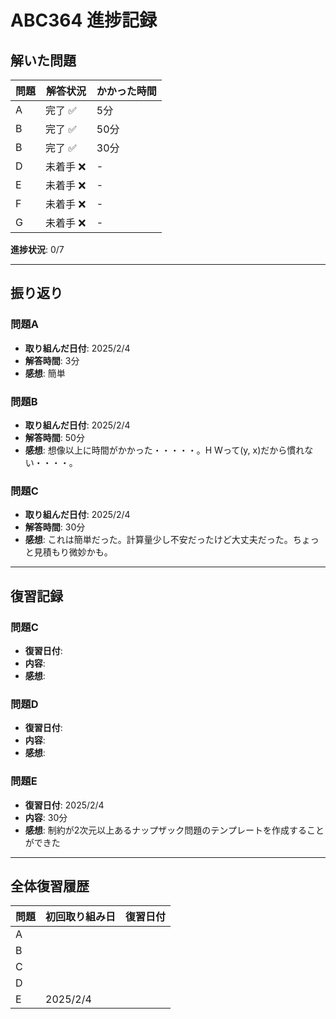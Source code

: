 # ABC364 進捗記録

## 解いた問題
| 問題 | 解答状況 | かかった時間 |
|------|----------|--------------|
| A    | 完了 ✅　| 5分           |
| B    | 完了 ✅ | 50分           |
| B    | 完了 ✅ | 30分           |
| D    | 未着手 ❌ | -            |
| E    | 未着手 ❌ | -            |
| F    | 未着手 ❌ | -            |
| G    | 未着手 ❌ | -            |

**進捗状況**: 0/7

---

## 振り返り
### 問題A
- **取り組んだ日付**: 2025/2/4
- **解答時間**: 3分
- **感想**: 簡単

### 問題B
- **取り組んだ日付**: 2025/2/4 
- **解答時間**: 50分
- **感想**: 想像以上に時間がかかった・・・・・。H Wって(y, x)だから慣れない・・・・。

### 問題C
- **取り組んだ日付**: 2025/2/4
- **解答時間**: 30分
- **感想**: これは簡単だった。計算量少し不安だったけど大丈夫だった。ちょっと見積もり微妙かも。

---

## 復習記録
### 問題C
- **復習日付**: 
- **内容**: 
- **感想**: 

### 問題D
- **復習日付**: 
- **内容**: 
- **感想**: 

### 問題E
- **復習日付**: 2025/2/4
- **内容**: 30分
- **感想**: 制約が2次元以上あるナップザック問題のテンプレートを作成することができた

---

## 全体復習履歴
| 問題 | 初回取り組み日 | 復習日付 |
|------|----------------|----------|
| A    |                |          |
| B    |                |          |
| C    |                |          |
| D    |                |          |
| E    | 2025/2/4       |          |
